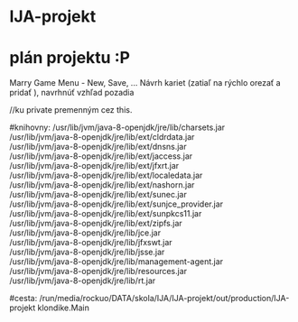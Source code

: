 # IJA-projekt
# plán projektu :P

Marry
Game Menu - New, Save, ...
Návrh kariet (zatiaľ na rýchlo orezať a pridať ), navrhnúť vzhľad pozadia

//ku private premenným cez this.

#knihovny:
/usr/lib/jvm/java-8-openjdk/jre/lib/charsets.jar \
/usr/lib/jvm/java-8-openjdk/jre/lib/ext/cldrdata.jar \
/usr/lib/jvm/java-8-openjdk/jre/lib/ext/dnsns.jar \
/usr/lib/jvm/java-8-openjdk/jre/lib/ext/jaccess.jar \
/usr/lib/jvm/java-8-openjdk/jre/lib/ext/jfxrt.jar \
/usr/lib/jvm/java-8-openjdk/jre/lib/ext/localedata.jar \
/usr/lib/jvm/java-8-openjdk/jre/lib/ext/nashorn.jar \
/usr/lib/jvm/java-8-openjdk/jre/lib/ext/sunec.jar \
/usr/lib/jvm/java-8-openjdk/jre/lib/ext/sunjce_provider.jar \
/usr/lib/jvm/java-8-openjdk/jre/lib/ext/sunpkcs11.jar \
/usr/lib/jvm/java-8-openjdk/jre/lib/ext/zipfs.jar \
/usr/lib/jvm/java-8-openjdk/jre/lib/jce.jar \
/usr/lib/jvm/java-8-openjdk/jre/lib/jfxswt.jar \
/usr/lib/jvm/java-8-openjdk/jre/lib/jsse.jar \
/usr/lib/jvm/java-8-openjdk/jre/lib/management-agent.jar \
/usr/lib/jvm/java-8-openjdk/jre/lib/resources.jar \
/usr/lib/jvm/java-8-openjdk/jre/lib/rt.jar

#cesta:
/run/media/rockuo/DATA/skola/IJA/IJA-projekt/out/production/IJA-projekt klondike.Main
